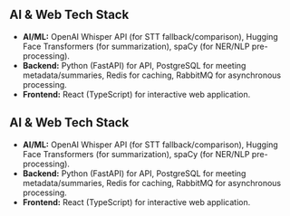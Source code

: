 ## AI & Web Tech Stack
- **AI/ML:** OpenAI Whisper API (for STT fallback/comparison), Hugging Face Transformers (for summarization), spaCy (for NER/NLP pre-processing).
- **Backend:** Python (FastAPI) for API, PostgreSQL for meeting metadata/summaries, Redis for caching, RabbitMQ for asynchronous processing.
- **Frontend:** React (TypeScript) for interactive web application.
## AI & Web Tech Stack
- **AI/ML:** OpenAI Whisper API (for STT fallback/comparison), Hugging Face Transformers (for summarization), spaCy (for NER/NLP pre-processing).
- **Backend:** Python (FastAPI) for API, PostgreSQL for meeting metadata/summaries, Redis for caching, RabbitMQ for asynchronous processing.
- **Frontend:** React (TypeScript) for interactive web application.
